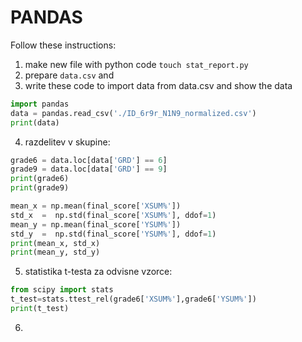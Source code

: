 # PANDAS


Follow these instructions:

1. make new file with python code `touch stat_report.py`
2. prepare `data.csv` and
3. write these code to import data from data.csv and show the data

```python
import pandas
data = pandas.read_csv('./ID_6r9r_N1N9_normalized.csv')
print(data)
```
4. razdelitev v skupine:

```python
grade6 = data.loc[data['GRD'] == 6]
grade9 = data.loc[data['GRD'] == 9]
print(grade6)
print(grade9)
```

```python
mean_x = np.mean(final_score['XSUM%'])
std_x  =  np.std(final_score['XSUM%'], ddof=1)
mean_y = np.mean(final_score['YSUM%'])
std_y  =  np.std(final_score['YSUM%'], ddof=1)
print(mean_x, std_x)
print(mean_y, std_y)
```


5. statistika t-testa za odvisne vzorce:

```python
from scipy import stats
t_test=stats.ttest_rel(grade6['XSUM%'],grade6['YSUM%'])
print(t_test)
```

6. 
